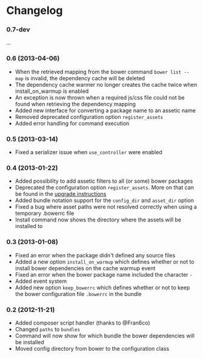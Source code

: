 Changelog
=========

### 0.7-dev

...

### 0.6 (2013-04-06)

* When the retrieved mapping from the bower command ```bower list --map``` is invalid, the dependency cache will be deleted
* The dependency cache warmer no longer creates the cache twice when install_on_warmup is enabled
* An exception is now thrown when a required js/css file could not be found when retrieving the dependency mapping
* Added new interface for converting a package name to an assetic name
* Removed deprecated configuration option ```register_assets```
* Added error handling for command execution

### 0.5 (2013-03-14)

* Fixed a serializer issue when ```use_controller``` were enabled

### 0.4 (2013-01-22)

* Added possibility to add assetic filters to all (or some) bower packages
* Deprecated the configuration option ```register_assets```. More on that can be found in the [upgrade instructions](Upgrade.md)
* Added bundle notation support for the ```config_dir``` and ```asset_dir``` option
* Fixed a bug where asset paths were not resolved correctly when using a temporary .bowerrc file
* Install command now shows the directory where the assets will be installed to

### 0.3 (2013-01-08)

* Fixed an error when the package didn't defined any source files
* Added a new option ```install_on_warmup``` which defines whether or not to install bower dependencies on the cache warmup event
* Fixed an error when the bower package name included the character ```-```
* Added event system
* Added new option ```keep_bowerrc``` which defines whether or not to keep the bower configuration file ```.bowerrc``` in the bundle

### 0.2 (2012-11-21)

* Added composer script handler (thanks to @Fran6co)
* Changed ```paths``` to ```bundles```
* Command will now show for which bundle the bower dependencies will be installed
* Moved config directory from bower to the configuration class

